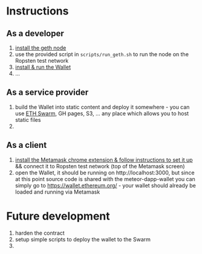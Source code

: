 # Instructions

## As a developer

1. [install the geth node](https://github.com/ethereum/go-ethereum/wiki/Installation-Instructions-for-Ubuntu)
  1. use the provided script in `scripts/run_geth.sh` to run the node on the Ropsten test network
2. [install & run the Wallet](https://github.com/ethereum/meteor-dapp-wallet/tree/87ccad69413cbdbcde2a3006b9f7ff701767f576)
3. ...

## As a service provider

1. build the Wallet into static content and deploy it somewhere - you can use [ETH Swarm](https://medium.com/async-la/deploy-your-own-ethereum-blockchain-with-swarm-on-aws-bffc3d4dccc2), GH pages, S3, ... any place which allows you to host static files
2. 

## As a client

1. [install the Metamask chrome extension & follow instructions to set it up](https://metamask.io/) && connect it to Ropsten test network (top of the Metamask screen)
2. open the Wallet, it should be running on http://localhost:3000, but since at this point source code is shared with the meteor-dapp-wallet you can simply go to https://wallet.ethereum.org/ - your wallet should already be loaded and running via Metamask


# Future development

1. harden the contract
2. setup simple scripts to deploy the wallet to the Swarm
3. 
